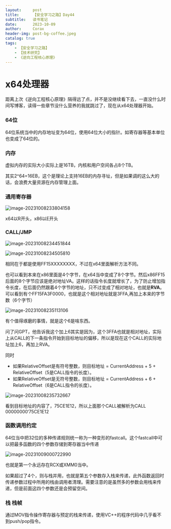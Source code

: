 ```yaml
---
layout:     post
title:      【安全学习之路】Day44
subtitle:   读书笔记
date:       2023-10-09
author:     Corax
header-img: post-bg-coffee.jpeg
catalog: true
tags:
    - 【安全学习之路】
    - 【技术研究】
    - 《逆向工程核心原理》
---
```


# x64处理器
距离上次《逆向工程核心原理》隔得远了点，并不是没继续看下去，一直没什么时间写博客，读得一些章节没什么营养的我就跳过了，现在从x64处理器开始。
### 64位

64位系统当中的内存地址变为64位，使用64位大小的指针。如寄存器等基本单位也变成了64位的。

### 内存

虚拟内存的实际大小实际上是16TB，内核和用户空间各占8个TB。

其实2^64=16EB，这个是理论上支持16EB的内存寻址，但是如果调的这么大的话，会浪费大量资源在内存管理上面。

### 通用寄存器

![image-20231008233804158](https://cdn.jsdelivr.net/gh/C0raxx/blogimage/11/202310090035636.png)

x64以R开头，x86以E开头

### CALL/JMP

![image-20231008234451844](https://cdn.jsdelivr.net/gh/C0raxx/blogimage/11/202310090035637.png)

![image-20231008234505810](https://cdn.jsdelivr.net/gh/C0raxx/blogimage/11/202310090035638.png)

相同在于都是使用FF15XXXXXXXX，不过在x64里面解析方法不同。

也可以看到本来在x86里面是4个字节，在x64当中变成了8个字节。然后x86FF15后面的8个字节应该是绝对地址VA。这样的话指令长度就增长了，为了防止增加指令长度，在后面仍然跟着4个字节的地址，只不过变成了相对地址，也就是**RVA**。可以看到有个FF15FA3F0000，也就是这个相对地址就是3FFA,再加上本来的字节数（6个字节）

![image-20231008235113106](https://cdn.jsdelivr.net/gh/C0raxx/blogimage/11/202310090035639.png)

有个值得琢磨的事情，就是这个6是啥东西。

问了问GPT，他告诉我这个加上6其实是因为，这个3FFA也就是相对地址，实际上从CALL的下一条指令开始到目标地址的偏移，所以是现在这个CALL的实际地址加上6，再加上RVA。

同时

- 如果RelativeOffset是有符号整数，则目标地址 = CurrentAddress + 5 + RelativeOffset（5是CALL指令的长度）。
- 如果RelativeOffset是无符号整数，则目标地址 = CurrentAddress + 6 + RelativeOffset（6是CALL指令的长度）。

![image-20231008235732667](https://cdn.jsdelivr.net/gh/C0raxx/blogimage/11/202310090035640.png)

看到目标地址的内容了，75CE1E12，所以上面那个CALL被解析为CALL 00000000‘75CE1E12

### 函数调用约定

64位当中把32位的多种传递规则统一称为一种变形的fastcall。这个fastcall中可以把最多函数的四个参数存储到寄存器当中传递

![image-20231009000722990](https://cdn.jsdelivr.net/gh/C0raxx/blogimage/11/202310090035641.png)

也就是第一个永远存在RCX或XMM0当中。

如果超过了4个，则与栈并用，也就是第五个参数存入栈来传递，此外函数返回时传递参数过程中所用的栈由调用者清理。需要注意的是虽然多的参数会用栈来传递，但是前面这四个参数还是会预留空间。

### 栈 栈帧

通过MOV指令操作寄存器与预定的栈来传递，使用VC++的程序代码中几乎看不到push/pop指令。
